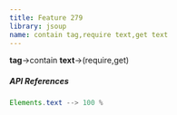 ```yaml
---
title: Feature 279
library: jsoup
name: contain tag,require text,get text
---
```


**tag**->contain **text**->(require,get) 

##### API References

```java
Elements.text --> 100 %
```
